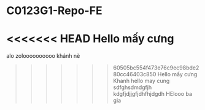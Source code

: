 # C0123G1-Repo-FE
<<<<<<< HEAD
Hello mấy cưng
=======
alo
zoloooooooooo
khánh nè 
>>>>>>> 60505bc554f473e76c9ec98bde280cc46403c850
Hello mấy cưng
Khanh hello may cung
> sdfghsdmdgfjh
> kdgfjdjjgfjdhfhjdgdh
> HElooo ba gia